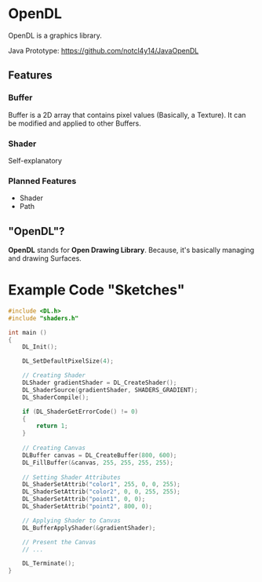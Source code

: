 # OpenDL

OpenDL is a graphics library.

Java Prototype: https://github.com/notcl4y14/JavaOpenDL

## Features

### Buffer

Buffer is a 2D array that contains pixel values (Basically, a Texture). It can be modified and applied to other Buffers.

### Shader

Self-explanatory

### Planned Features

- Shader
- Path

## "OpenDL"?

**OpenDL** stands for **Open Drawing Library**. Because, it's basically managing and drawing Surfaces.

# Example Code "Sketches"

```c
#include <DL.h>
#include "shaders.h"

int main ()
{
	DL_Init();

	DL_SetDefaultPixelSize(4);

	// Creating Shader
	DLShader gradientShader = DL_CreateShader();
	DL_ShaderSource(gradientShader, SHADERS_GRADIENT);
	DL_ShaderCompile();

	if (DL_ShaderGetErrorCode() != 0)
	{
		return 1;
	}
	
	// Creating Canvas
	DLBuffer canvas = DL_CreateBuffer(800, 600);
	DL_FillBuffer(&canvas, 255, 255, 255, 255);
	
	// Setting Shader Attributes
	DL_ShaderSetAttrib("color1", 255, 0, 0, 255);
	DL_ShaderSetAttrib("color2", 0, 0, 255, 255);
	DL_ShaderSetAttrib("point1", 0, 0);
	DL_ShaderSetAttrib("point2", 800, 0);

	// Applying Shader to Canvas
	DL_BufferApplyShader(&gradientShader);

	// Present the Canvas
	// ...

	DL_Terminate();
}
```